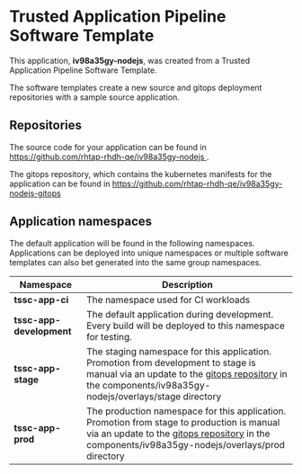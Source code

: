 # Trusted Application Pipeline Software Template

This application, **iv98a35gy-nodejs**, was created from a Trusted Application Pipeline Software Template.

The software templates create a new source and gitops deployment repositories with a sample source application. 

## Repositories

The source code for your application can be found in [https://github.com/rhtap-rhdh-qe/iv98a35gy-nodejs ](https://github.com/rhtap-rhdh-qe/iv98a35gy-nodejs ).
 
The gitops repository, which contains the kubernetes manifests for the application can be found in 
[https://github.com/rhtap-rhdh-qe/iv98a35gy-nodejs-gitops ](https://github.com/rhtap-rhdh-qe/iv98a35gy-nodejs-gitops ) 

## Application namespaces 

The default application will be found in the following namespaces. Applications can be deployed into unique namespaces or multiple software templates can also bet generated into the same group namespaces.  

|  Namespace   |  Description   |  
| -------- | -------- |
| **tssc-app-ci** | The namespace used for CI workloads |
| **tssc-app-development** | The default application during development. Every build will be deployed to this namespace for testing. |
| **tssc-app-stage** | The staging namespace for this application. Promotion from development to stage is manual via an update to the [gitops repository](https://github.com/rhtap-rhdh-qe/iv98a35gy-nodejs-gitops ) in the components/iv98a35gy-nodejs/overlays/stage directory |
| **tssc-app-prod** | The production namespace for this application. Promotion from stage to production is manual via an update to the [gitops repository](https://github.com/rhtap-rhdh-qe/iv98a35gy-nodejs-gitops ) in the components/iv98a35gy-nodejs/overlays/prod directory |